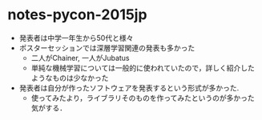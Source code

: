 # notes-pycon-2015jp

* 発表者は中学一年生から50代と様々
* ポスターセッションでは深層学習関連の発表も多かった
  * 二人がChainer, 一人がJubatus
  * 単純な機械学習については一般的に使われていたので，詳しく紹介したようなものは少なかった
* 発表者は自分が作ったソフトウェアを発表するという形式が多かった.
  + 使ってみたより，ライブラリそのものを作ってみたというのが多かった気がする．
